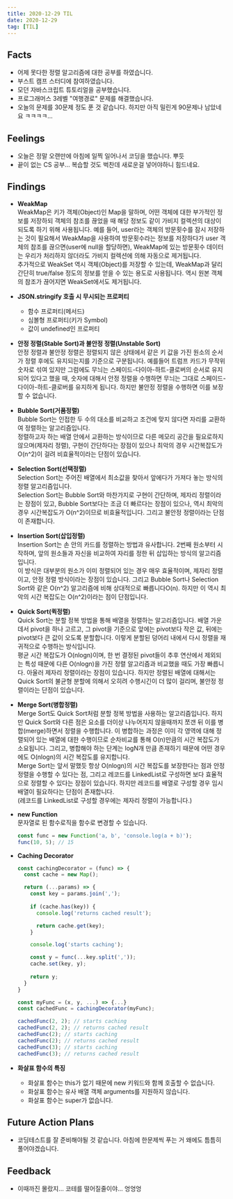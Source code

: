 ```yaml
---
title: 2020-12-29 TIL
date: 2020-12-29
tag: [TIL]
---
```


## Facts

- 어제 못다한 정렬 알고리즘에 대한 공부를 하였습니다.
- 부스트 캠프 스터디에 참여하였습니다.
- 모던 자바스크립트 튜토리얼을 공부했습니다.
- 프로그래머스 3레벨 "여행경로" 문제를 해결했습니다.
- 오늘의 문제를 30문제 정도 푼 것 같습니다. 하지만 아직 밀린게 90문제나 남았네요 ㅋㅋㅋㅋ...

## Feelings

- 오늘은 정말 오랜만에 아침에 일찍 일어나서 코딩을 했습니다. 뿌듯
- 끝이 없는 CS 공부... 복습할 것도 벅찬데 새로운걸 넣어야하니 힘드네요.

## Findings

- **WeakMap**  
  WeakMap은 키가 객체(Object)인 Map을 말하며, 어떤 객체에 대한 부가적인 정보를 저장하되 객체의 참조를 끊었을 때 해당 정보도 같이 가비지 컬렉션의 대상이 되도록 하기 위해 사용됩니다. 예를 들어, user라는 객체의 방문횟수를 잠시 저장하는 것이 필요해서 WeakMap을 사용하여 방문횟수라는 정보를 저장하다가 user 객체의 참조를 끊으면(user에 null을 할당하면), WeakMap에 있는 방문횟수 데이터는 우리가 처리하지 않더라도 가비지 컬렉션에 의해 자동으로 제거됩니다.  
  추가적으로 WeakSet 역시 객체(Object)를 저장할 수 있는데, WeakMap과 달리 간단히 true/false 정도의 정보를 얻을 수 있는 용도로 사용됩니다. 역시 원본 객체의 참조가 끊어지면 WeakSet에서도 제거됩니다.

- **JSON.stringify 호출 시 무시되는 프로퍼티**  
  - 함수 프로퍼티(메서드)
  - 심볼형 프로퍼티(키가 Symbol)
  - 값이 undefined인 프로퍼티

- **안정 정렬(Stable Sort)과 불안정 정렬(Unstable Sort)**  
  안정 정렬과 불안정 정렬은 정렬되지 않은 상태에서 같은 키 값을 가진 원소의 순서가 정렬 후에도 유지되는지를 기준으로 구분됩니다. 예를들어 트럼프 카드가 무작위 숫자로 섞여 있지만 그럼에도 무늬는 스페이드-다이아-하트-클로버의 순서로 유지되어 있다고 했을 때, 숫자에 대해서 안정 정렬을 수행하면 무늬는 그대로 스페이드-다이아-하트-클로버를 유지하게 됩니다. 하지만 불안정 정렬을 수행하면 이를 보장할 수 없습니다.

- **Bubble Sort(거품정렬)**  
  Bubble Sort는 인접한 두 수의 대소를 비교하고 조건에 맞지 않다면 자리를 교환하여 정렬하는 알고리즘입니다.  
  정렬하고자 하는 배열 안에서 교환하는 방식이므로 다른 메모리 공간을 필요로하지 않으며(제자리 정렬), 구현이 간단하다는 장점이 있으나 최악의 경우 시간복잡도가 O(n^2)이 걸려 비효율적이라는 단점이 있습니다.  

- **Selection Sort(선택정렬)**  
  Selection Sort는 주어진 배열에서 최소값을 찾아서 앞에다가 가져다 놓는 방식의 정렬 알고리즘입니다.  
  Selection Sort는 Bubble Sort와 마찬가지로 구현이 간단하며, 제자리 정렬이라는 장점이 있고, Bubble Sort보다는 조금 더 빠르다는 장점이 있으나, 역시 최악의 경우 시간복잡도가 O(n^2)이므로 비효율적입니다. 그리고 불안정 정렬이라는 단점이 존재합니다.  

- **Insertion Sort(삽입정렬)**  
  Insertion Sort는 손 안의 카드를 정렬하는 방법과 유사합니다. 2번째 원소부터 시작하며, 앞의 원소들과 자신을 비교하여 자리를 정한 뒤 삽입하는 방식의 알고리즘입니다.  
  이 방식은 대부분의 원소가 이미 정렬되어 있는 경우 매우 효율적이며, 제자리 정렬이고, 안정 정렬 방식이라는 장점이 있습니다. 그리고 Bubble Sort나 Selection Sort와 같은 O(n^2) 알고리즘에 비해 상대적으로 빠릅니다O(n). 하지만 이 역시 최악의 시간 복잡도는 O(n^2)이라는 점이 단점입니다.  

- **Quick Sort(퀵정렬)**  
  Quick Sort는 분할 정복 방법을 통해 배열을 정렬하는 알고리즘입니다. 배열 가운데서 pivot을 하나 고르고, 그 pivot을 기준으로 앞에는 pivot보다 작은 값, 뒤에는 pivot보다 큰 값이 오도록 분할합니다. 이렇게 분할된 덩어리 내에서 다시 정렬을 재귀적으로 수행하는 방식입니다.  
  평균 시간 복잡도가 O(nlogn)이며, 한 번 결정된 pivot들이 추후 연산에서 제외되는 특성 때문에 다른 O(nlogn)을 가진 정렬 알고리즘과 비교했을 때도 가장 빠릅니다. 아울러 제자리 정렬이라는 장점이 있습니다. 하지만 정렬된 배열에 대해서는 Quick Sort의 불균형 분할에 의해서 오히려 수행시긴이 더 많이 걸리며, 불안정 정렬이라는 단점이 있습니다.  

- **Merge Sort(병합정렬)**  
  Merge Sort도 Quick Sort처럼 분할 정복 방법을 사용하는 알고리즘입니다. 하지만 Quick Sort와 다른 점은 요소를 더이상 나누어지지 않을때까지 쪼갠 뒤 이를 병합(merge)하면서 정렬을 수행합니다. 이 병합하는 과정은 이미 각 영역에 대해 정렬되어 있는 배열에 대한 수행이므로 순차비교를 통해 O(n)만큼의 시간 복잡도가 소요됩니다. 그리고, 병합해야 하는 단계는 logN개 만큼 존재하기 때문에 어떤 경우에도 O(nlogn)의 시간 복잡도를 유지합니다.  
  Merge Sort는 앞서 말했듯 항상 O(nlogn)의 시간 복잡도를 보장한다는 점과 안정 정렬을 수행할 수 있다는 점, 그리고 레코드를 LinkedList로 구성하면 보다 효율적으로 정렬할 수 있다는 장점이 있습니다. 하지만 레코드를 배열로 구성할 경우 임시 배열이 필요하다는 단점이 존재합니다.   
  (레코드를 LinkedList로 구성할 경우에는 제자리 정렬이 가능합니다.)

- **new Function**  
  문자열로 된 함수로직을 함수로 변경할 수 있습니다.

    ```js
    const func = new Function('a, b', 'console.log(a + b)');
    func(10, 5); // 15
    ```

- **Caching Decorator**  

    ```js
    const cachingDecorator = (func) => {
      const cache = new Map();

      return (...params) => {
        const key = params.join(',');
        
        if (cache.has(key)) {
          console.log('returns cached result');

          return cache.get(key);
        }

        console.log('starts caching');

        const y = func(...key.split(','));
        cache.set(key, y);
        
        return y;
      }
    }

    const myFunc = (x, y, ...) => {...}
    const cachedFunc = cachingDecorator(myFunc);

    cachedFunc(2, 2); // starts caching
    cachedFunc(2, 2); // returns cached result
    cachedFunc(2); // starts caching
    cachedFunc(2); // returns cached result
    cachedFunc(3); // starts caching
    cachedFunc(3); // returns cached result
    ```

- **화살표 함수의 특징**  
  - 화살표 함수는 this가 없기 때문에 new 키워드와 함께 호출할 수 없습니다.
  - 화살표 함수는 유사 배열 객체 arguments를 지원하지 않습니다.
  - 화살표 함수는 super가 없습니다.

## Future Action Plans

- 코딩테스트를 잘 준비해야될 것 같습니다. 아침에 한문제씩 푸는 거 왜에도 틈틈히 풀어야겠습니다.

## Feedback

- 이때까진 몰랐지... 코테를 떨어질줄이야... 엉엉엉
